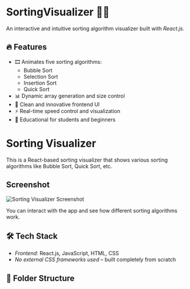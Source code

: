 # SortingVisualizer 🎨🧠

An interactive and intuitive sorting algorithm visualizer built with _React.js_.

## 🔥 Features

- 🎞 Animates five sorting algorithms:
  - Bubble Sort
  - Selection Sort
  - Insertion Sort
  - Quick Sort
- 📊 Dynamic array generation and size control
- 🎨 Clean and innovative frontend UI
- ⚡ Real-time speed control and visualization
- 🧠 Educational for students and beginners

# Sorting Visualizer

This is a React-based sorting visualizer that shows various sorting algorithms like Bubble Sort, Quick Sort, etc.

## Screenshot

![Sorting Visualizer Screenshot](MAINPROJECT/outputss.jpg)

You can interact with the app and see how different sorting algorithms work.

## 🛠 Tech Stack

- _Frontend_: React.js, JavaScript, HTML, CSS
- _No external CSS frameworks used_ – built completely from scratch

## 📂 Folder Structure

